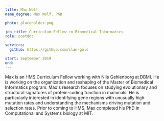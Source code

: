 ```yaml
---
title: Max Wolf
name_degree: Max Wolf, PhD

photo: placeholder.png

job_title: Curriculum Fellow in Biomedical Informatics
role: postdoc

services:
  github: https://github.com/ilan-gold

start: September 2019
end:
---
```

Max is an HMS Curriculum Fellow working with Nils Gehlenborg at DBMI. He is working on the organization and reshaping of the Master of Biomedical Informatics program. Max's research focuses on studying evolutionary and structural signatures of protein-coding function in mammals. He is particularly interested in identifying gene regions with unusually high mutation rates and understanding the mechanisms driving mutation and selection rates. Prior to coming to HMS, Max completed his PhD in Computational and Systems biology at MIT.
